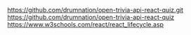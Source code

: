 https://github.com/drumnation/open-trivia-api-react-quiz.git
https://github.com/drumnation/open-trivia-api-react-quiz
https://www.w3schools.com/react/react_lifecycle.asp